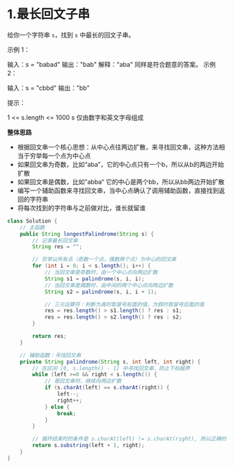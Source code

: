 # 1.最长回文子串

给你一个字符串 `s`，找到 `s` 中最长的回文子串。

示例 1：

输入：s = "babad"
输出："bab"
解释："aba" 同样是符合题意的答案。
示例 2：

输入：s = "cbbd"
输出："bb"


提示：

1 <= s.length <= 1000
s 仅由数字和英文字母组成

**整体思路**

- 根据回文串一个核心思想：从中心点往两边扩散，来寻找回文串，这种方法相当于穷举每一个点为中心点
- 如果回文串为奇数，比如“aba”，它的中心点只有一个b，所以从b的两边开始扩散
- 如果回文串是偶数，比如”abba“ 它的中心是两个bb，所以从bb两边开始扩散
- 编写一个辅助函数来寻找回文串，当中心点确认了调用辅助函数，直接找到返回的字符串
- 将每次找到的字符串与之前做对比，谁长就留谁

```java
class Solution {
    // 主函数
    public String longestPalindrome(String s) {
        // 记录最长回文串
        String res = "";

        // 穷举以所有点（奇数一个点，偶数两个点）为中心的回文串
        for (int i = 0; i < s.length(); i++) {
            // 当回文串是奇数时，由一个中心点向两边扩散
            String s1 = palindrome(s, i, i);
            // 当回文串是偶数时，由中间的两个中心点向两边扩散
            String s2 = palindrome(s, i, i + 1);

            // 三元运算符：判断为真时取冒号前面的值，为假时取冒号后面的值
            res = res.length() > s1.length() ? res : s1;
            res = res.length() > s2.length() ? res : s2;
        }

        return res;
    }

    // 辅助函数：寻找回文串
    private String palindrome(String s, int left, int right) {
        // 在区间 [0, s.length() - 1] 中寻找回文串，防止下标越界
        while (left >=0 && right < s.length()) {
            // 是回文串时，继续向两边扩散
            if (s.charAt(left) == s.charAt(right)) {
                left--;
                right++;
            } else {
                break;
            }
        }

        // 循环结束时的条件是 s.charAt(left) != s.charAt(right), 所以正确的区间为 [left + 1, right), 方法 substring(start, end) 区间是 [start, end), 不包含 end
        return s.substring(left + 1, right);
    }
}
```